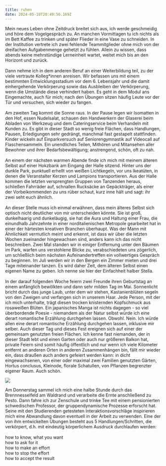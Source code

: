 ```yaml
---
title: ruhen
date: 2024-05-10T20:49:56.169Z
---
```

Mein neues Leben ohne Zeitdruck breitet sich aus, ich werde geschmeidig und höre dem Vogelgespräch zu. An manchen Vormittagen tu ich nichts als im Bett Kaffee zu trinken und später Flieder in eine Vase zu schneiden. In der Institution vertrete ich zwei fehlende Teammitglieder ohne mich von der dreifachen Aufgabenmenge gehetzt zu fühlen. Allein zu wissen, dass abends keine mehrstündige Lerneinheit wartet, weitet mich bis an den Horizont und zurück.\
\
Dann nehme ich in dem anderen Beruf an einer Weiterbildung teil, zu der viele vertraute Kolleg*innen anreisen. Wir befassen uns mit einem bestimmten Entwicklungsstadium vor dem 6. Lebensjahr und die damit einhergehende Verkörperung sowie das Ausbleiben der Verkörperung, wenn die Umstände diese verhindert haben. Es geht in dem Modul ans Eingemachte, auch für mich; nach den Übungen sitzen häufig Leute vor der Tür und versuchen, sich wieder zu fangen.\
\
Am zweiten Tag kommt die Sonne raus. In der Pause legen wir Isomatten in den Hof, essen Nudelsalat, schauen den Handwerkern der Glaserei beim Abladen von Werkzeug und dem Cateringservice beim Verhandeln mit Kunden zu. Es gibt in dieser Stadt so wenig freie Flächen, dass Handlungen, Pausen, Erledigungen sehr gedrängt, manchmal fast gestapelt stattfinden. Kinder wickeln auf Einparkversuch auf Seniorengymnastik auf Videocall auf Flaschensammeln. Ein unendliches Teilen, Mithören und Mitansehen aller Bewohner und ihrer Bedarfsbewältigung; anstrengend, schön, oft zu nah.\
\
An einem der nächsten warmen Abende finde ich mich mit meinem älteren Selbst auf einer Hokzbank am Eingang der Halle sitzend. Hinter uns der dunkle Park, punktuell erhellt von weißen Lichtkegeln, vor uns Ikeatüten, in denen die Veranstalter Kerzen und Lampions transportieren. Aus der Halle kommen die letzten versprengten Gruppen von Tanzenden heraus, schließen Fahrräder auf, schnallen Rucksäcke an Gepäckträger, als einer der Vorbeikommenden zu uns rüber schaut, kurz inne hält und sagt: ihr zwei seht euch ähnlich.\
\
An dieser Stelle muss ich einmal erwähnen, dass mein älteres Selbst sich optisch nicht deutlicher von mir unterscheiden könnte. Sie ist groß, dunkelhaarig und dunkeläugig, sie hat die Aura und Haltung einer Frau, die einundhalb Jahrzehnte in einer norditalienischen Metropole gearbeitet hat in einer der härtesten kreativen Branchen überhaupt. Was der Mann mit Ähnlichkeit vermutlich meint und erkennt, ist dass wir über die letzten Wochen zueinander hingewachsen sind, anders kann ich das nicht beschreiben. Zwei Mal standen wir in einiger Entfernung unter den Bäumen im Park, warfen uns verstohlene Blicke zu, verabschiedeten uns zögerlich, um schließlich beim nächsten Aufeinandertreffen ein vollwertiges Gespräch zu beginnen. Im Juli werden wir in den Bergen ein Zimmer mieten und drei Tage miteinander tanzen. Es wird daher Zeit, dem älteren Selbst einen eigenen Name zu geben. Ich nenne sie hier der Einfachheit halber Stella.\
\
In der darauf folgenden Woche feiern zwei Freunde ihren Geburtstag an einem anfänglich bewölkten und dann sehr milden Tag im Mai. Sonnenlicht bricht durch das junge Laub, unter dem wir stehen, Kastanienblüten segeln von den Zweigen und verfangen sich in unserem Haar. Jede Person, mit der ich mich unterhalte, trägt diesen trocken knisternden Kopfschmuck aus rosaweißen Blüten. Ein japanisches Manga ist nichts dagegen - so viel überbordende Poesie - niemandem als der Natur selbst würde ich eine derart romantische Erzählung durchgehen lassen. Obwohl. Nein. Ich würde allen eine derart romantische Erzählung durchgehen lassen, inklusive mir selber. Auch dieser Tag und dieses Fest ereignen sich auf einer der gemeinsam genutzten freien Flächen. Ich kenne fast niemanden, der in dieser Stadt lebt und einen Garten oder auch nur größeren Balkon hat, private Feiern sind somit häufig öffentlich und nur wenn ich viele Kilometer entfernt an anderen Orten in anderen Zusammenhängen bin, fällt mir wieder ein, dass draußen auch anders gefeiert werden kann: in dicht eingewachsenen, von einer oder maximal zwei Familien genutzten Gärten, Hortus conclusus, Kleinode, florale Schatullen, von Pflanzen begrenzter eigener Raum. Auch schön.

![](/uploads/brennnesseln.jpg)

Am Donnerstag sammel ich mich eine halbe Stunde durch das Brennnesselfeld am Waldrand und verarbeite die Ernte anschließend zu Pesto. Dann fahre ich zur Zenschule und trinke Tee mit einem pensionierten schwedischen Professor, der gruppendynamische Prozesse erforscht hat.\
Seine mit den Studierenden getesteten Interaktionsvorschläge inspirieren mich eine Abwandlung davon eventuell in der Arbeit zu verwenden. Eine der von ihm entwickelten Übungen besteht aus 5 Handlungen/Schritten, die verkörpert, d.h. mit eindeutig körperlichem Ausdruck durchlaufen werden:\
\
how to know, what you want\
how to ask for it\
how to make an effort\
how to stop the effort\
how to accept the result